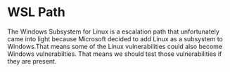 # WSL Path

The Windows Subsystem for Linux is a escalation path that unfortunately came into light because Microsoft decided to add Linux as a subsystem to Windows.That means some of the Linux vulnerabilities could also become Windows vulnerabilties. That means we should test those vulnerabilities if they are present.


